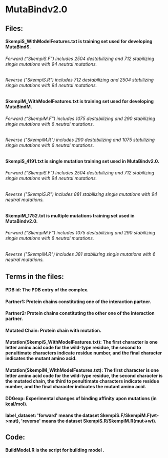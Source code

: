 # MutaBindv2.0

## Files:
  #### SkempiS_WithModelFeatures.txt is training set used for developing MutaBindS.
  ###### Forward (“SkempiS.F”) includes 2504 destabilizing and 712 stabilizing single mutations with 94 neutral mutations. 
  ###### Reverse ("SkempiS.R") includes 712 destabilizing and 2504 stabilizing single mutations with 94 neutral mutations.
  
  #### SkempiM_WithModelFeatures.txt is training set used for developing MutaBindM.
  ###### Forward (“SkempiM.F”) includes 1075 destabilizing and 290 stabilizing single mutations with 6 neutral mutations. 
  ###### Reverse ("SkempiM.R") includes 290 destabilizing and 1075 stabilizing single mutations with 6 neutral mutations.

  #### SkempiS_4191.txt is single mutation training set used in MutaBindv2.0.
  ###### Forward (“SkempiS.F”) includes 2504 destabilizing and 712 stabilizing single mutations with 94 neutral mutations. 
  ###### Reverse ("SkempiS.R") includes 881 stabilizing single mutations with 94 neutral mutations.
  
  #### SkempiM_1752.txt is multiple mutations training set used in MutaBindv2.0.
  ###### Forward (“SkempiM.F”) includes 1075 destabilizing and 290 stabilizing single mutations with 6 neutral mutations. 
  ###### Reverse ("SkempiM.R") includes 381 stabilizing single mutations with 6 neutral mutations.


## Terms in the files:
  #### PDB id: The PDB entry of the complex.
  #### Partner1: Protein chains constituting one of the interaction partner. 
  #### Partner2: Protein chains constituting the other one of the interaction partner. 
  #### Mutated Chain: Protein chain with mutation.
  #### Mutation(SkempiS_WithModelFeatures.txt): The first character is one letter amino acid code for the wild-type residue, the second to penultimate characters indicate residue number, and the final character indicates the mutant amino acid.
  #### Mutation(SkempiM_WithModelFeatures.txt): The first character is one letter amino acid code for the wild-type residue, the second character is the mutated chain, the third to penultimate characters indicate residue number, and the final character indicates the mutant amino acid.
  #### DDGexp: Experimental changes of binding affinity upon mutations (in kcal/mol).
  #### label_dataset: 'forward' means the dataset SkempiS.F/SkempiM.F(wt->mut), 'reverse' means the dataset SkempiS.R/SkempiM.R(mut->wt).

## Code:
  #### BuildModel.R is the script for building model .

